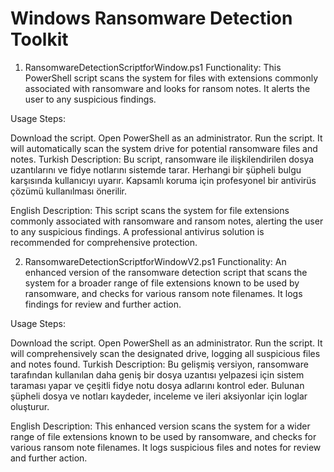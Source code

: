 # Windows Ransomware Detection Toolkit


1. RansomwareDetectionScriptforWindow.ps1
Functionality: This PowerShell script scans the system for files with extensions commonly associated with ransomware and looks for ransom notes. It alerts the user to any suspicious findings.

Usage Steps:

Download the script.
Open PowerShell as an administrator.
Run the script. It will automatically scan the system drive for potential ransomware files and notes.
Turkish Description:
Bu script, ransomware ile ilişkilendirilen dosya uzantılarını ve fidye notlarını sistemde tarar. Herhangi bir şüpheli bulgu karşısında kullanıcıyı uyarır. Kapsamlı koruma için profesyonel bir antivirüs çözümü kullanılması önerilir.

English Description:
This script scans the system for file extensions commonly associated with ransomware and ransom notes, alerting the user to any suspicious findings. A professional antivirus solution is recommended for comprehensive protection.

2. RansomwareDetectionScriptforWindowV2.ps1
Functionality: An enhanced version of the ransomware detection script that scans the system for a broader range of file extensions known to be used by ransomware, and checks for various ransom note filenames. It logs findings for review and further action.

Usage Steps:

Download the script.
Open PowerShell as an administrator.
Run the script. It will comprehensively scan the designated drive, logging all suspicious files and notes found.
Turkish Description:
Bu gelişmiş versiyon, ransomware tarafından kullanılan daha geniş bir dosya uzantısı yelpazesi için sistem taraması yapar ve çeşitli fidye notu dosya adlarını kontrol eder. Bulunan şüpheli dosya ve notları kaydeder, inceleme ve ileri aksiyonlar için loglar oluşturur.

English Description:
This enhanced version scans the system for a wider range of file extensions known to be used by ransomware, and checks for various ransom note filenames. It logs suspicious files and notes for review and further action.
